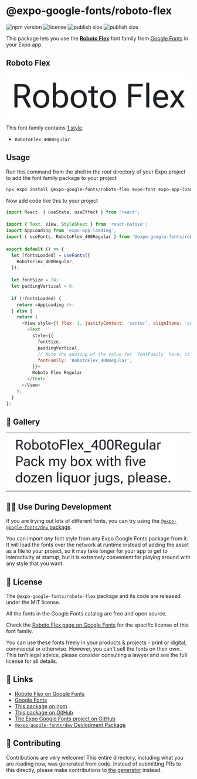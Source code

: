 # @expo-google-fonts/roboto-flex

![npm version](https://flat.badgen.net/npm/v/@expo-google-fonts/roboto-flex)
![license](https://flat.badgen.net/github/license/expo/google-fonts)
![publish size](https://flat.badgen.net/packagephobia/install/@expo-google-fonts/roboto-flex)
![publish size](https://flat.badgen.net/packagephobia/publish/@expo-google-fonts/roboto-flex)

This package lets you use the [**Roboto Flex**](https://fonts.google.com/specimen/Roboto+Flex) font family from [Google Fonts](https://fonts.google.com/) in your Expo app.

## Roboto Flex

![Roboto Flex](./font-family.png)

This font family contains [1 style](#-gallery).

- `RobotoFlex_400Regular`

## Usage

Run this command from the shell in the root directory of your Expo project to add the font family package to your project
```sh
npx expo install @expo-google-fonts/roboto-flex expo-font expo-app-loading
```

Now add code like this to your project
```js
import React, { useState, useEffect } from 'react';

import { Text, View, StyleSheet } from 'react-native';
import AppLoading from 'expo-app-loading';
import { useFonts, RobotoFlex_400Regular } from '@expo-google-fonts/roboto-flex';

export default () => {
  let [fontsLoaded] = useFonts({
    RobotoFlex_400Regular,
  });

  let fontSize = 24;
  let paddingVertical = 6;

  if (!fontsLoaded) {
    return <AppLoading />;
  } else {
    return (
      <View style={{ flex: 1, justifyContent: 'center', alignItems: 'center' }}>
        <Text
          style={{
            fontSize,
            paddingVertical,
            // Note the quoting of the value for `fontFamily` here; it expects a string!
            fontFamily: 'RobotoFlex_400Regular',
          }}>
          Roboto Flex Regular
        </Text>
      </View>
    );
  }
};

```

## 🔡 Gallery


||||
|-|-|-|
|![RobotoFlex_400Regular](./RobotoFlex_400Regular.ttf.png)||||


## 👩‍💻 Use During Development

If you are trying out lots of different fonts, you can try using the [`@expo-google-fonts/dev` package](https://github.com/expo/google-fonts/tree/master/font-packages/dev#readme).

You can import *any* font style from any Expo Google Fonts package from it. It will load the fonts
over the network at runtime instead of adding the asset as a file to your project, so it may take longer
for your app to get to interactivity at startup, but it is extremely convenient
for playing around with any style that you want.

## 📖 License

The `@expo-google-fonts/roboto-flex` package and its code are released under the MIT license.

All the fonts in the Google Fonts catalog are free and open source.

Check the [Roboto Flex page on Google Fonts](https://fonts.google.com/specimen/Roboto+Flex) for the specific license of this font family.

You can use these fonts freely in your products & projects - print or digital, commercial or otherwise. However, you can't sell the fonts on their own. This isn't legal advice, please consider consulting a lawyer and see the full license for all details.

## 🔗 Links

- [Roboto Flex on Google Fonts](https://fonts.google.com/specimen/Roboto+Flex)
- [Google Fonts](https://fonts.google.com/)
- [This package on npm](https://www.npmjs.com/package/@expo-google-fonts/roboto-flex)
- [This package on GitHub](https://github.com/expo/google-fonts/tree/master/font-packages/roboto-flex)
- [The Expo Google Fonts project on GitHub](https://github.com/expo/google-fonts)
- [`@expo-google-fonts/dev` Devlopment Package](https://github.com/expo/google-fonts/tree/master/font-packages/dev)

## 🤝 Contributing

Contributions are very welcome! This entire directory, including what you are reading now, was generated from code. Instead of submitting PRs to this directly, please make contributions to [the generator](https://github.com/expo/google-fonts/tree/master/packages/generator) instead.
